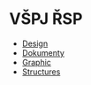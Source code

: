 # VŠPJ ŘSP

-   [Design](./Design/README.md)
-   [Dokumenty](./Documents/README.md)
-   [Graphic](./Graphic/README.md)
-   [Structures](./Structures/README.md)
